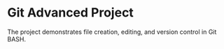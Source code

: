 # Git Advanced Project 

The project demonstrates file creation, editing, and version control in Git BASH.
